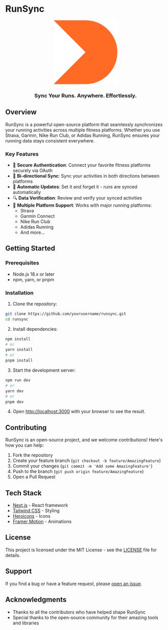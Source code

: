 # RunSync

<div align="center">
  <img src="/public/logo.svg" alt="RunSync Logo" width="200" height="200" />
  <h3>Sync Your Runs. Anywhere. Effortlessly.</h3>
</div>

## Overview

RunSync is a powerful open-source platform that seamlessly synchronizes your running activities across multiple fitness platforms. Whether you use Strava, Garmin, Nike Run Club, or Adidas Running, RunSync ensures your running data stays consistent everywhere.

### Key Features

- 🔐 **Secure Authentication**: Connect your favorite fitness platforms securely via OAuth
- 🔄 **Bi-directional Sync**: Sync your activities in both directions between platforms
- 🤖 **Automatic Updates**: Set it and forget it - runs are synced automatically
- 🔍 **Data Verification**: Review and verify your synced activities
- 🏃 **Multiple Platform Support**: Works with major running platforms:
  - Strava
  - Garmin Connect
  - Nike Run Club
  - Adidas Running
  - And more...

## Getting Started

### Prerequisites

- Node.js 18.x or later
- npm, yarn, or pnpm

### Installation

1. Clone the repository:
```bash
git clone https://github.com/yourusername/runsync.git
cd runsync
```

2. Install dependencies:
```bash
npm install
# or
yarn install
# or
pnpm install
```

3. Start the development server:
```bash
npm run dev
# or
yarn dev
# or
pnpm dev
```

4. Open [http://localhost:3000](http://localhost:3000) with your browser to see the result.

## Contributing

RunSync is an open-source project, and we welcome contributions! Here's how you can help:

1. Fork the repository
2. Create your feature branch (`git checkout -b feature/AmazingFeature`)
3. Commit your changes (`git commit -m 'Add some AmazingFeature'`)
4. Push to the branch (`git push origin feature/AmazingFeature`)
5. Open a Pull Request

## Tech Stack

- [Next.js](https://nextjs.org/) - React framework
- [Tailwind CSS](https://tailwindcss.com/) - Styling
- [Heroicons](https://heroicons.com/) - Icons
- [Framer Motion](https://www.framer.com/motion/) - Animations

## License

This project is licensed under the MIT License - see the [LICENSE](LICENSE) file for details.

## Support

If you find a bug or have a feature request, please [open an issue](https://github.com/yourusername/runsync/issues).

## Acknowledgments

- Thanks to all the contributors who have helped shape RunSync
- Special thanks to the open-source community for their amazing tools and libraries
